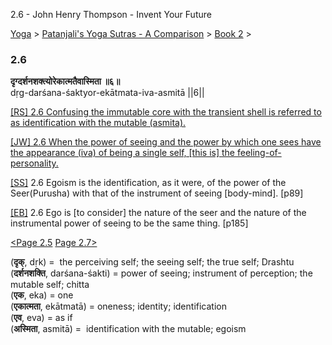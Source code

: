 2.6 - John Henry Thompson - Invent Your Future   
    

[Yoga](../../../yoga.md)‎ > ‎[Patanjali's Yoga Sutras - A Comparison](../../patanjani.md)‎ > ‎[Book 2](../book-2.md)‎ > ‎

### 2.6

**दृग्दर्शनशक्त्योरेकात्मतैवास्मिता ॥६॥**  
dṛg-darśana-śaktyor-ekātmata-iva-asmitā ||6||  
  
  
[\[RS\] 2.6 Confusing the immutable core with the transient shell is referred to as identification with the mutable (asmita).](http://www.ashtangayoga.info/philosophy/yoga-sutra-patanjali/chapter-2/item/drig-darshana-shaktyor-ekatmata-asmita/)  
  
[\[JW\] 2.6 When the power of seeing and the power by which one sees have the appearance (iva) of being a single self, \[this is\] the feeling-of-personality.](http://books.google.com/books?id=YzFImjtOxUwC&pg=PA115&ci=102%2C358%2C727%2C89&source=bookclip)  
  
[\[SS\]](http://www.amazon.com/Yoga-Sutras-Patanjali-Commentary-Satchidananda/dp/0932040381) 2.6 Egoism is the identification, as it were, of the power of the Seer(Purusha) with that of the instrument of seeing \[body-mind\]. \[p89\]  
  
[\[EB\]](http://www.amazon.com/Yoga-Sutras-Patanjali-Translation-Commentary/dp/0865477361/ref=sr_1_1?ie=UTF8&s=books&qid=1250508322&sr=1-1) 2.6 Ego is \[to consider\] the nature of the seer and the nature of the instrumental power of seeing to be the same thing. \[p185\]  
  
[<Page 2.5](25.md)  [Page 2.7>](27.md)  
  

(**दृक्**, dṛk) =  the perceiving self; the seeing self; the true self; Drashtu  
(**दर्शनशक्ति**, darśana-śakti) = power of seeing; instrument of perception; the mutable self; chitta  
(**एक**, eka) = one  
(**एकात्मता**, ekātmatā) = oneness; identity; identification  
(**एव**, eva) = as if  
(**अस्मिता**, asmitā) =  identification with the mutable; egoism

